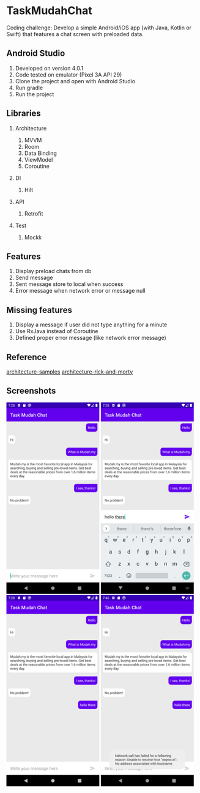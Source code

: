 # TaskMudahChat
Coding challenge: Develop a simple Android/iOS app (with Java, Kotlin or Swift) that features a chat screen with preloaded data.

## Android Studio
1. Developed on version 4.0.1
2. Code tested on emulator (Pixel 3A API 29)
3. Clone the project and open with Android Studio
4. Run gradle
5. Run the project

## Libraries
1. Architecture
    1. MVVM
    2. Room
    3. Data Binding
    4. ViewModel
    5. Coroutine
    
2. DI
    1. Hilt
    
3. API
    1. Retrofit
    
4. Test
    1. Mockk

## Features
1. Display preload chats from db
2. Send message
3. Sent message store to local when success
4. Error message when network error or message null

## Missing features
1. Display a message if user did not type anything for a minute
2. Use RxJava instead of Coroutine
3. Defined proper error message (like network error message)

## Reference
[architecture-samples](https://github.com/android/architecture-samples)
[architecture-rick-and-morty](https://itnext.io/android-architecture-hilt-mvvm-kotlin-coroutines-live-data-room-and-retrofit-ft-8b746cab4a06)

## Screenshots
<img src="screenshots/mudah_default.png" alt="drawing" height="500"/> 
<img src="screenshots/mudah_sending_message.png" alt="drawing" height="500"/> 
<img src="screenshots/mudah_sent_message.png" alt="drawing" height="500"/> 
<img src="screenshots/mudah_error_network.png" alt="drawing" height="500"/>